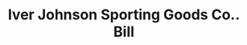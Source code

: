 ---
doi: 10.7916/D8CC2BQJ
date_other: '1910'
date_other_textual: 1910-1919
form: printed ephemera
genre:
- Invoices
name:
- Iver Johnson Sporting Goods Co.
object_in_context_url: https://biggert.cul.columbia.edu/items/view/ave_biggert_00397
subject_hierarchical_geographic:
- Boston, Massachusetts, United States
subject_name:
- Iver Johnson Sporting Goods Co.
title: Iver Johnson Sporting Goods Co.. Bill
sort_title: Iver Johnson Sporting Goods Co.. Bill
call_number: ave_biggert_00397
coordinates:
- 42.35805555555556,-71.06361111111111
pid: ave_biggert_00397
identifiers: ave_biggert_00397
thumbnail: https://derivativo-3.library.columbia.edu/iiif/2/ldpd:344113/full/!256,256/0/native.jpg
permalink: /biggert/ave_biggert_00397/
layout: iiif-image-page
---